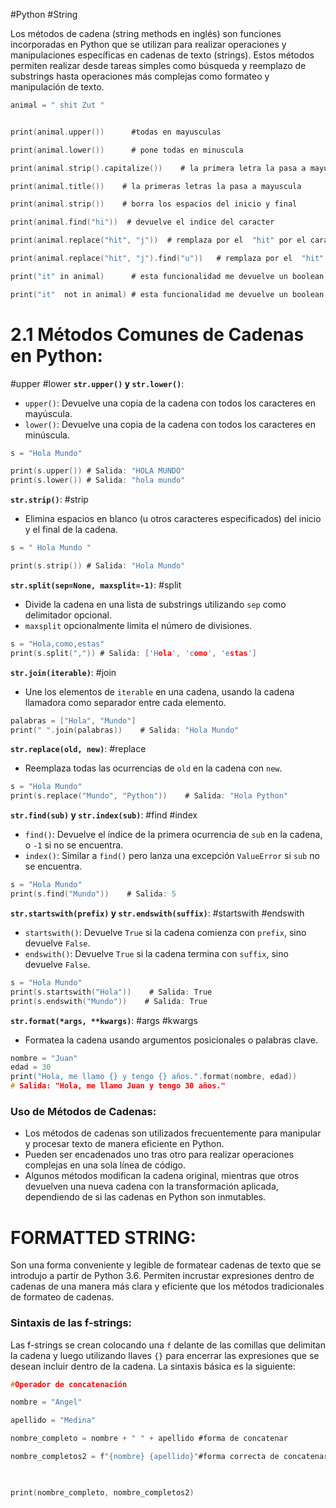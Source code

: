 #Python #String

Los métodos de cadena (string methods en inglés) son funciones incorporadas en Python que se utilizan para realizar operaciones y manipulaciones específicas en cadenas de texto (strings). Estos métodos permiten realizar desde tareas simples como búsqueda y reemplazo de substrings hasta operaciones más complejas como formateo y manipulación de texto.


```c
animal = " shit Zut "


print(animal.upper())      #todas en mayusculas

print(animal.lower())      # pone todas en minuscula

print(animal.strip().capitalize())    # la primera letra la pasa a mayuscula

print(animal.title())    # la primeras letras la pasa a mayuscula

print(animal.strip())    # borra los espacios del inicio y final

print(animal.find("hi"))  # devuelve el indice del caracter

print(animal.replace("hit", "j"))  # remplaza por el  "hit" por el caracter "j"

print(animal.replace("hit", "j").find("u"))   # remplaza por el  "hit" por el caracter "j"

print("it" in animal)      # esta funcionalidad me devuelve un boolean True

print("it"  not in animal) # esta funcionalidad me devuelve un boolean que no se encuentra False
```

# 2.1 Métodos Comunes de Cadenas en Python:
#upper #lower 
**`str.upper()` y `str.lower()`**:

- `upper()`: Devuelve una copia de la cadena con todos los caracteres en mayúscula.
- `lower()`: Devuelve una copia de la cadena con todos los caracteres en minúscula.

```c
s = "Hola Mundo"

print(s.upper()) # Salida: "HOLA MUNDO" 
print(s.lower()) # Salida: "hola mundo"
```

**`str.strip()`**: #strip

- Elimina espacios en blanco (u otros caracteres especificados) del inicio y el final de la cadena.
```c
s = " Hola Mundo "

print(s.strip()) # Salida: "Hola Mundo"
```

**`str.split(sep=None, maxsplit=-1)`**: #split 

- Divide la cadena en una lista de substrings utilizando `sep` como delimitador opcional.
- `maxsplit` opcionalmente limita el número de divisiones.
```c
s = "Hola,como,estas"
print(s.split(",")) # Salida: ['Hola', 'como', 'estas']
```

**`str.join(iterable)`**: #join 

- Une los elementos de `iterable` en una cadena, usando la cadena llamadora como separador entre cada elemento.
```c
palabras = ["Hola", "Mundo"]
print(" ".join(palabras))    # Salida: "Hola Mundo"

```

**`str.replace(old, new)`**: #replace

- Reemplaza todas las ocurrencias de `old` en la cadena con `new`.
```c
s = "Hola Mundo"
print(s.replace("Mundo", "Python"))    # Salida: "Hola Python"

```

**`str.find(sub)` y `str.index(sub)`**: #find #index

- `find()`: Devuelve el índice de la primera ocurrencia de `sub` en la cadena, o `-1` si no se encuentra.
- `index()`: Similar a `find()` pero lanza una excepción `ValueError` si `sub` no se encuentra.
```c
s = "Hola Mundo"
print(s.find("Mundo"))    # Salida: 5

```
**`str.startswith(prefix)` y `str.endswith(suffix)`**: #startswith #endswith

- `startswith()`: Devuelve `True` si la cadena comienza con `prefix`, sino devuelve `False`.
- `endswith()`: Devuelve `True` si la cadena termina con `suffix`, sino devuelve `False`.

```c
s = "Hola Mundo"
print(s.startswith("Hola"))    # Salida: True
print(s.endswith("Mundo"))    # Salida: True

```

**`str.format(*args, **kwargs)`**: #args #kwargs

- Formatea la cadena usando argumentos posicionales o palabras clave.
```c
nombre = "Juan"
edad = 30
print("Hola, me llamo {} y tengo {} años.".format(nombre, edad))
# Salida: "Hola, me llamo Juan y tengo 30 años."

```

### Uso de Métodos de Cadenas:

- Los métodos de cadenas son utilizados frecuentemente para manipular y procesar texto de manera eficiente en Python.
- Pueden ser encadenados uno tras otro para realizar operaciones complejas en una sola línea de código.
- Algunos métodos modifican la cadena original, mientras que otros devuelven una nueva cadena con la transformación aplicada, dependiendo de si las cadenas en Python son inmutables.



# FORMATTED STRING:

Son una forma conveniente y legible de formatear cadenas de texto que se introdujo a partir de Python 3.6. Permiten incrustar expresiones dentro de cadenas de una manera más clara y eficiente que los métodos tradicionales de formateo de cadenas.

### Sintaxis de las f-strings:

Las f-strings se crean colocando una `f` delante de las comillas que delimitan la cadena y luego utilizando llaves `{}` para encerrar las expresiones que se desean incluir dentro de la cadena. La sintaxis básica es la siguiente:
 ```C
 #Operador de concatenación

nombre = "Angel"

apellido = "Medina"

nombre_completo = nombre + " " + apellido #forma de concatenar

nombre_completos2 = f"{nombre} {apellido}"#forma correcta de concatenar f"{}{}"

  

print(nombre_completo, nombre_completos2)
```

